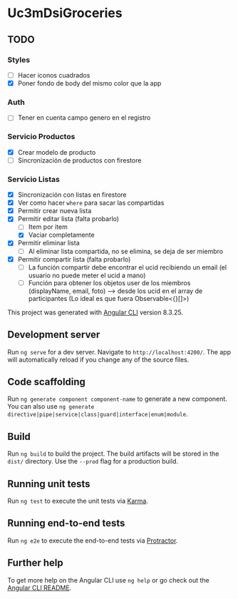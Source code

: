 # Uc3mDsiGroceries

## TODO
### Styles
- [ ] Hacer iconos cuadrados
- [X] Poner fondo de body del mismo color que la app

### Auth
- [ ] Tener en cuenta campo genero en el registro

### Servicio Productos
- [X] Crear modelo de producto
- [ ] Sincronización de productos con firestore

### Servicio Listas
- [X] Sincronización con listas en firestore
- [X] Ver como hacer `where` para sacar las compartidas
- [X] Permitir crear nueva lista
- [X] Permitir editar lista (falta probarlo)
  - [ ] Item por item
  - [X] Vaciar completamente
- [X] Permitir eliminar lista
  - [ ] Al eliminar lista compartida, no se elimina, se deja de ser miembro
- [X] Permitir compartir lista (falta probarlo)
  - [ ] La función compartir debe encontrar el ucid recibiendo un email (el usuario no puede meter el ucid a mano)
  - [ ] Función para obtener los objetos user de los miembros (displayName, email, foto) --> desde los ucid en el array de participantes (Lo ideal es que fuera Observable<{}[]>)

This project was generated with [Angular CLI](https://github.com/angular/angular-cli) version 8.3.25.

## Development server

Run `ng serve` for a dev server. Navigate to `http://localhost:4200/`. The app will automatically reload if you change any of the source files.

## Code scaffolding

Run `ng generate component component-name` to generate a new component. You can also use `ng generate directive|pipe|service|class|guard|interface|enum|module`.

## Build

Run `ng build` to build the project. The build artifacts will be stored in the `dist/` directory. Use the `--prod` flag for a production build.

## Running unit tests

Run `ng test` to execute the unit tests via [Karma](https://karma-runner.github.io).

## Running end-to-end tests

Run `ng e2e` to execute the end-to-end tests via [Protractor](http://www.protractortest.org/).

## Further help

To get more help on the Angular CLI use `ng help` or go check out the [Angular CLI README](https://github.com/angular/angular-cli/blob/master/README.md).
